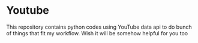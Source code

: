 # Youtube
This repository contains python codes using YouTube data api to do bunch of things that fit my workflow. Wish it will be somehow helpful for you too
